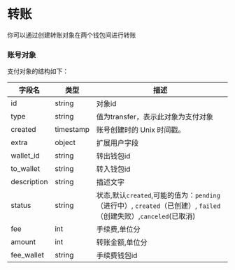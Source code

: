 # 转账

你可以通过创建转账对象在两个钱包间进行转账

### 账号对象

支付对象的结构如下：

| 字段名      | 类型      | 描述                               |
| ----------- | --------- | ---------------------------------- |
| id          | string    | 对象id                             |
| type        | string    | 值为transfer，表示此对象为支付对象 |
| created     | timestamp | 账号创建时的 Unix 时间戳。         |
| extra       | object    | 扩展用户字段                       |
| wallet_id   | string    | 转出钱包id                         |
| to_wallet   | string    | 转入钱包id                         |
| description | string    | 描述文字                           |
| status      | string | 状态,默认`created`,可能的值为：`pending`（进行中）, `created`（已创建）, `failed`（创建失败）,`canceled`(已取消) |
| fee | int    | 手续费,单位分                           |
| amount | int    | 转账金额,单位分                           |
| fee_wallet | string    | 手续费钱包id                           |

